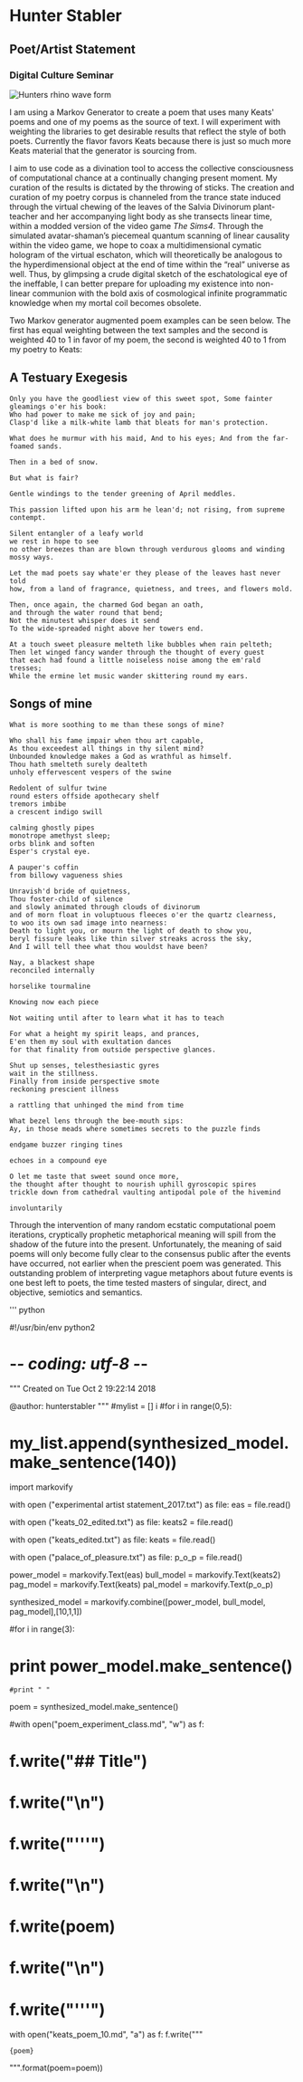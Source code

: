 
# Hunter Stabler
## Poet/Artist Statement
### Digital Culture Seminar

![Hunters rhino wave form](Hunters_rhino_wave_01.PNG)

I am using a Markov Generator to create a poem that uses many Keats' poems and one of my poems as the source of text. I will experiment with weighting the libraries to get desirable results that reflect the style of both poets. Currently the flavor favors Keats because there is just so much more Keats material that the generator is sourcing from.

I aim to use code as a divination tool to access the collective consciousness of computational chance at a continually changing present moment. My curation of the results is dictated by the throwing of sticks. The creation and curation of my poetry corpus is channeled from the trance state induced through the virtual chewing of the leaves of the Salvia Divinorum plant-teacher and her accompanying light body as she transects linear time, within a modded version of the video game *The Sims4*. Through the simulated avatar-shaman’s piecemeal quantum scanning of linear causality within the video game, we hope to coax a  multidimensional cymatic hologram of the virtual eschaton, which will theoretically be analogous to the hyperdimensional object at the end of time within the “real” universe as well. Thus, by glimpsing a crude digital sketch of the eschatological eye of the ineffable,  I can better prepare for uploading my existence into non-linear communion with the bold axis of cosmological infinite programmatic knowledge when my mortal coil becomes obsolete.

Two Markov generator augmented poem examples can be seen below. The first has equal weighting between the text samples and the second is weighted 40 to 1 in favor of my poem, the second is weighted 40 to 1 from my poetry to Keats:

## A Testuary Exegesis
```
Only you have the goodliest view of this sweet spot, Some fainter gleamings o'er his book: 
Who had power to make me sick of joy and pain; 
Clasp'd like a milk-white lamb that bleats for man's protection.
```

```
What does he murmur with his maid, And to his eyes; And from the far-foamed sands.
```


```
Then in a bed of snow.
```


```
But what is fair?
```


```
Gentle windings to the tender greening of April meddles.
```


```
This passion lifted upon his arm he lean'd; not rising, from supreme contempt.
```


```
Silent entangler of a leafy world 
we rest in hope to see 
no other breezes than are blown through verdurous glooms and winding mossy ways.
```


```
Let the mad poets say whate'er they please of the leaves hast never told 
how, from a land of fragrance, quietness, and trees, and flowers mold.
```


```
Then, once again, the charmed God began an oath, 
and through the water round that bend; 
Not the minutest whisper does it send 
To the wide-spreaded night above her towers end.
```


```
At a touch sweet pleasure melteth like bubbles when rain pelteth; 
Then let winged fancy wander through the thought of every guest
that each had found a little noiseless noise among the em'rald tresses; 
While the ermine let music wander skittering round my ears.
```


## Songs of mine
```
What is more soothing to me than these songs of mine?
```
```
Who shall his fame impair when thou art capable,
As thou exceedest all things in thy silent mind?
Unbounded knowledge makes a God as wrathful as himself.
Thou hath smelteth surely dealteth
unholy effervescent vespers of the swine
```
```
Redolent of sulfur twine
round esters offside apothecary shelf
tremors imbibe
a crescent indigo swill
```
```
calming ghostly pipes
monotrope amethyst sleep;
orbs blink and soften
Esper's crystal eye.
```
```
A pauper's coffin
from billowy vagueness shies
```
```
Unravish'd bride of quietness,
Thou foster-child of silence
and slowly animated through clouds of divinorum
and of morn float in voluptuous fleeces o'er the quartz clearness,
to woo its own sad image into nearness:
Death to light you, or mourn the light of death to show you,
beryl fissure leaks like thin silver streaks across the sky,
And I will tell thee what thou wouldst have been?
```
```
Nay, a blackest shape
reconciled internally
```
```
horselike tourmaline
```
```
Knowing now each piece
```
```
Not waiting until after to learn what it has to teach
```
```
For what a height my spirit leaps, and prances,
E'en then my soul with exultation dances
for that finality from outside perspective glances.
```
```
Shut up senses, telesthesiastic gyres
wait in the stillness.
Finally from inside perspective smote
reckoning prescient illness
```
```
a rattling that unhinged the mind from time
```
```
What bezel lens through the bee-mouth sips:
Ay, in those meads where sometimes secrets to the puzzle finds
```
```
endgame buzzer ringing tines
```
```
echoes in a compound eye
```
```
O let me taste that sweet sound once more,
the thought after thought to nourish uphill gyroscopic spires
trickle down from cathedral vaulting antipodal pole of the hivemind
```
```
involuntarily
```


Through the intervention of many random ecstatic computational poem iterations, cryptically prophetic metaphorical meaning will spill from the shadow of the future into the present. Unfortunately, the meaning of said poems will only become fully clear to the consensus public after the events have occurred, not earlier when the prescient poem was generated. This outstanding problem of interpreting vague metaphors about future events is one best left to poets, the time tested masters of singular, direct, and objective, semiotics and semantics.

''' python

#!/usr/bin/env python2
# -*- coding: utf-8 -*-
"""
Created on Tue Oct  2 19:22:14 2018

@author: hunterstabler
"""
#mylist = [] i
#for i in range(0,5):
#    my_list.append(synthesized_model.make_sentence(140))

import markovify

with open ("experimental artist statement_2017.txt") as file:
    eas = file.read()
    
with open ("keats_02_edited.txt") as file:
    keats2 = file.read()
    
with open ("keats_edited.txt") as file:
    keats = file.read()
    
with open ("palace_of_pleasure.txt") as file:
    p_o_p = file.read()
    
power_model = markovify.Text(eas)
bull_model = markovify.Text(keats2)
pag_model = markovify.Text(keats)
pal_model = markovify.Text(p_o_p)

synthesized_model = markovify.combine([power_model, bull_model, pag_model],[10,1,1])

#for i in range(3):
   # print power_model.make_sentence()
    #print " "

    
poem = synthesized_model.make_sentence()

#with open("poem_experiment_class.md", "w") as f: 
#    f.write("## Title")
#    f.write("\n")        
#    f.write("'''")
#    f.write("\n") 
#    f.write(poem)
#    f.write("\n") 
#    f.write("'''")
    
    
with open("keats_poem_10.md", "a") as f:
    f.write("""

```
{poem}
```
""".format(poem=poem))

